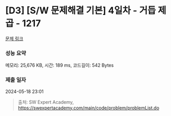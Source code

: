 # [D3] [S/W 문제해결 기본] 4일차 - 거듭 제곱 - 1217 

[문제 링크](https://swexpertacademy.com/main/code/problem/problemDetail.do?contestProbId=AV14dUIaAAUCFAYD) 

### 성능 요약

메모리: 25,676 KB, 시간: 189 ms, 코드길이: 542 Bytes

### 제출 일자

2024-05-18 23:01



> 출처: SW Expert Academy, https://swexpertacademy.com/main/code/problem/problemList.do